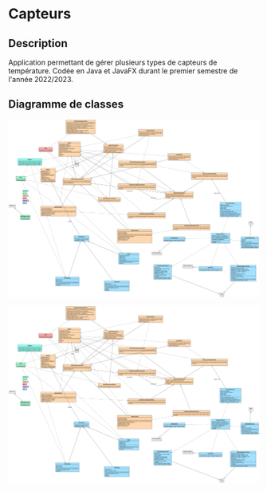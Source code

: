 # Capteurs

## Description

Application permettant de gérer plusieurs types de capteurs de température. Codée en Java et JavaFX durant le premier semestre de l'année 2022/2023.

## Diagramme de classes

<p align="center">
  <img src="DiagrammeClasses.png" alt="Diagramme de classes">
</p>
<img src="https://github.com/jumeuret/Capteurs/blob/master/DiagrammeClasses.png" alt="Diagramme de classes" title="Diagramme de classes">
